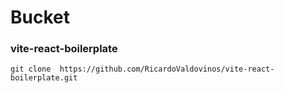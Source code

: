 # Bucket

### vite-react-boilerplate
```
git clone  https://github.com/RicardoValdovinos/vite-react-boilerplate.git
```
